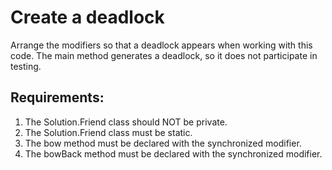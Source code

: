 # Create a deadlock

Arrange the modifiers so that a deadlock appears when working with this code.
The main method generates a deadlock, so it does not participate in testing.


## Requirements:
1. The Solution.Friend class should NOT be private.
2. The Solution.Friend class must be static.
3. The bow method must be declared with the synchronized modifier.
4. The bowBack method must be declared with the synchronized modifier.